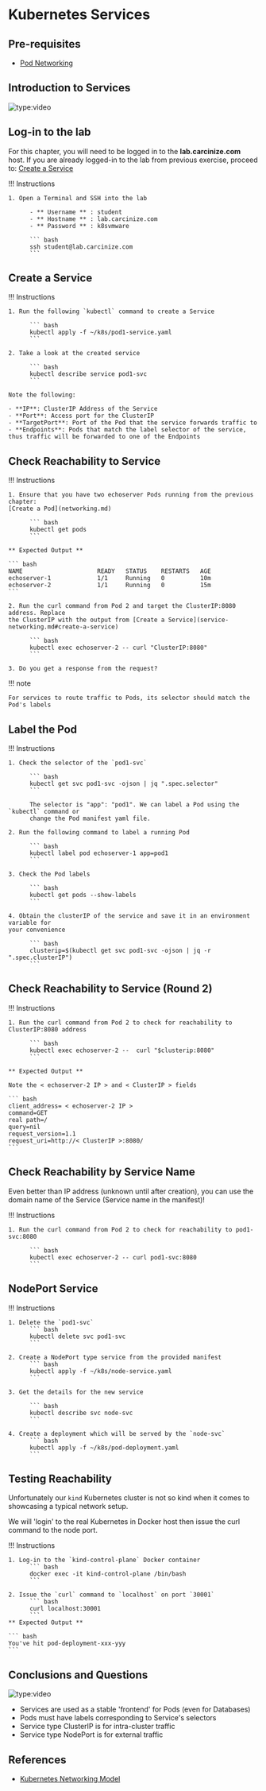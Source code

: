 # Kubernetes Services

## Pre-requisites

* [Pod Networking](networking.md)

## Introduction to Services

![type:video](https://www.youtube.com/embed/3yiyMfYo_n8)

## Log-in to the lab

For this chapter, you will need to be logged in to the 
**lab.carcinize.com** host. If you are already logged-in 
to the lab from previous exercise, proceed to: [Create a Service](service-networking.md#create-a-service)

!!! Instructions 

    1. Open a Terminal and SSH into the lab

          - ** Username ** : student
          - ** Hostname ** : lab.carcinize.com
          - ** Password ** : k8svmware
    
          ``` bash
          ssh student@lab.carcinize.com 
          ```

## Create a Service

!!! Instructions
 
    1. Run the following `kubectl` command to create a Service

          ``` bash
          kubectl apply -f ~/k8s/pod1-service.yaml 
          ```

    2. Take a look at the created service
 
          ``` bash
          kubectl describe service pod1-svc
          ```

    Note the following: 

    - **IP**: ClusterIP Address of the Service
    - **Port**: Access port for the ClusterIP 
    - **TargetPort**: Port of the Pod that the service forwards traffic to
    - **Endpoints**: Pods that match the label selector of the service, thus traffic will be forwarded to one of the Endpoints

## Check Reachability to Service

!!! Instructions

    1. Ensure that you have two echoserver Pods running from the previous chapter: 
    [Create a Pod](networking.md)

          ``` bash
          kubectl get pods
          ```

    ** Expected Output **

    ``` bash
    NAME                     READY   STATUS    RESTARTS   AGE
    echoserver-1             1/1     Running   0          10m
    echoserver-2             1/1     Running   0          15m
    ```

    2. Run the curl command from Pod 2 and target the ClusterIP:8080 address. Replace 
    the ClusterIP with the output from [Create a Service](service-networking.md#create-a-service)

          ``` bash
          kubectl exec echoserver-2 -- curl "ClusterIP:8080"
          ```

    3. Do you get a response from the request?

!!! note 

    For services to route traffic to Pods, its selector should match the Pod's labels

## Label the Pod

!!! Instructions

    1. Check the selector of the `pod1-svc`

          ``` bash
          kubectl get svc pod1-svc -ojson | jq ".spec.selector"
          ```

          The selector is "app": "pod1". We can label a Pod using the `kubectl` command or 
          change the Pod manifest yaml file.

    2. Run the following command to label a running Pod

          ``` bash
          kubectl label pod echoserver-1 app=pod1
          ```

    3. Check the Pod labels

          ``` bash
          kubectl get pods --show-labels
          ```

    4. Obtain the clusterIP of the service and save it in an environment variable for 
    your convenience

          ``` bash
          clusterip=$(kubectl get svc pod1-svc -ojson | jq -r ".spec.clusterIP")
          ```

## Check Reachability to Service (Round 2)

!!! Instructions

    1. Run the curl command from Pod 2 to check for reachability to ClusterIP:8080 address

          ``` bash
          kubectl exec echoserver-2 --  curl "$clusterip:8080"
          ```

    ** Expected Output **

    Note the < echoserver-2 IP > and < ClusterIP > fields

    ``` bash
    client_address= < echoserver-2 IP >
    command=GET
    real path=/
    query=nil
    request_version=1.1
    request_uri=http://< ClusterIP >:8080/
    ```

## Check Reachability by Service Name

Even better than IP address (unknown until after creation), you can use 
the domain name of the Service (Service name in the manifest)!

!!! Instructions

    1. Run the curl command from Pod 2 to check for reachability to pod1-svc:8080 

          ``` bash
          kubectl exec echoserver-2 -- curl pod1-svc:8080
          ```

## NodePort Service

!!! Instructions

    1. Delete the `pod1-svc` 
          ``` bash
          kubectl delete svc pod1-svc
          ```

    2. Create a NodePort type service from the provided manifest
          ``` bash
          kubectl apply -f ~/k8s/node-service.yaml
          ```

    3. Get the details for the new service

          ``` bash
          kubectl describe svc node-svc
          ```

    4. Create a deployment which will be served by the `node-svc`
          ``` bash
          kubectl apply -f ~/k8s/pod-deployment.yaml
          ```

## Testing Reachability

Unfortunately our `kind` Kubernetes cluster is not so 
kind when it comes to showcasing a typical network setup. 

We will 'login' to the real Kubernetes in Docker host then 
issue the curl command to the node port. 

!!! Instructions

    1. Log-in to the `kind-control-plane` Docker container
          ``` bash
          docker exec -it kind-control-plane /bin/bash
          ```

    2. Issue the `curl` command to `localhost` on port `30001`
          ``` bash
          curl localhost:30001
          ```
    ** Expected Output **
    
    ``` bash
    You've hit pod-deployment-xxx-yyy
    ```

## Conclusions and Questions

![type:video](https://youtube.com/embed/XxBy48Ru9AU)

* Services are used as a stable 'frontend' for Pods (even for Databases)
* Pods must have labels corresponding to Service's selectors
* Service type ClusterIP is for intra-cluster traffic
* Service type NodePort is for external traffic

## References

* [Kubernetes Networking Model](https://kubernetes.io/docs/concepts/services-networking/)
